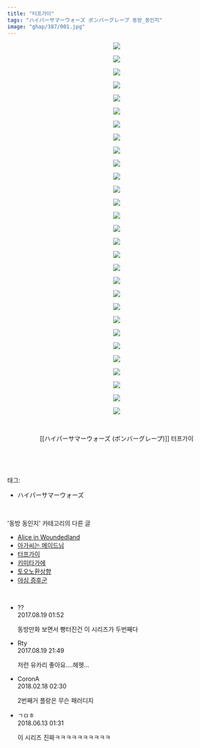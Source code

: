 ```yaml
---
title: "터프가이"
tags: "ハイパーサマーウォーズ ボンバーグレープ 동방_동인지"
image: "ghap/387/001.jpg"
---
```

<div class="article">
<p style="text-align: center; clear: none; float: none;"><img src="{{ site.nasurl }}/ghap/387/001.jpg"/></p>
<p style="text-align: center; clear: none; float: none;"><img src="{{ site.nasurl }}/ghap/387/002.jpg"/></p>
<p style="text-align: center; clear: none; float: none;"><img src="{{ site.nasurl }}/ghap/387/003.jpg"/></p>
<p style="text-align: center; clear: none; float: none;"><img src="{{ site.nasurl }}/ghap/387/004.jpg"/></p>
<p style="text-align: center; clear: none; float: none;"><img src="{{ site.nasurl }}/ghap/387/005.jpg"/></p>
<p style="text-align: center; clear: none; float: none;"><img src="{{ site.nasurl }}/ghap/387/006.jpg"/></p>
<p style="text-align: center; clear: none; float: none;"><img src="{{ site.nasurl }}/ghap/387/007.jpg"/></p>
<p style="text-align: center; clear: none; float: none;"><img src="{{ site.nasurl }}/ghap/387/008.jpg"/></p>
<p style="text-align: center; clear: none; float: none;"><img src="{{ site.nasurl }}/ghap/387/009.jpg"/></p>
<p style="text-align: center; clear: none; float: none;"><img src="{{ site.nasurl }}/ghap/387/010.jpg"/></p>
<p style="text-align: center; clear: none; float: none;"><img src="{{ site.nasurl }}/ghap/387/011.jpg"/></p>
<p style="text-align: center; clear: none; float: none;"><img src="{{ site.nasurl }}/ghap/387/012.jpg"/></p>
<p style="text-align: center; clear: none; float: none;"><img src="{{ site.nasurl }}/ghap/387/013.jpg"/></p>
<p style="text-align: center; clear: none; float: none;"><img src="{{ site.nasurl }}/ghap/387/014.jpg"/></p>
<p style="text-align: center; clear: none; float: none;"><img src="{{ site.nasurl }}/ghap/387/015.jpg"/></p>
<p style="text-align: center; clear: none; float: none;"><img src="{{ site.nasurl }}/ghap/387/016.jpg"/></p>
<p style="text-align: center; clear: none; float: none;"><img src="{{ site.nasurl }}/ghap/387/017.jpg"/></p>
<p style="text-align: center; clear: none; float: none;"><img src="{{ site.nasurl }}/ghap/387/018.jpg"/></p>
<p style="text-align: center; clear: none; float: none;"><img src="{{ site.nasurl }}/ghap/387/019.jpg"/></p>
<p style="text-align: center; clear: none; float: none;"><img src="{{ site.nasurl }}/ghap/387/020.jpg"/></p>
<p style="text-align: center; clear: none; float: none;"><img src="{{ site.nasurl }}/ghap/387/021.jpg"/></p>
<p style="text-align: center; clear: none; float: none;"><img src="{{ site.nasurl }}/ghap/387/022.jpg"/></p>
<p style="text-align: center; clear: none; float: none;"><img src="{{ site.nasurl }}/ghap/387/023.jpg"/></p>
<p style="text-align: center; clear: none; float: none;"><img src="{{ site.nasurl }}/ghap/387/024.jpg"/></p>
<p style="text-align: center; clear: none; float: none;"><img src="{{ site.nasurl }}/ghap/387/025.jpg"/></p>
<p style="text-align: center; clear: none; float: none;"><img src="{{ site.nasurl }}/ghap/387/026.jpg"/></p>
<p style="text-align: center; clear: none; float: none;"><img src="{{ site.nasurl }}/ghap/387/027.jpg"/></p>
<p style="text-align: center; clear: none; float: none;"><img src="{{ site.nasurl }}/ghap/387/028.jpg"/></p>
<p style="text-align: center; clear: none; float: none;"><img src="{{ site.nasurl }}/ghap/387/029.jpg"/></p>
<p style="text-align: center; clear: none; float: none;"><br/></p>
<p style="text-align: center; clear: none; float: none;">[[ハイパーサマーウォーズ (ボンバーグレープ)]] 터프가이</p>
<p><br/></p>
</div><br/>
<div class="tagTrail">
<p>태그: </p>
<ul>
<li>ハイパーサマーウォーズ</li>
</ul>
</div><br/>
<div class="another">
<p>'동방 동인지' 카테고리의 다른 글</p>
<ul>
<li><a href="/2016-06-21-ghap_389">Alice in Woundedland</a></li>
<li><a href="/2016-06-21-ghap_388">아가씨는 메이드님</a></li>
<li><a href="/2016-06-21-ghap_387">터프가이</a></li>
<li><a href="/2016-06-21-ghap_386">키미타가에</a></li>
<li><a href="/2016-06-20-ghap_385">토오노환상향</a></li>
<li><a href="/2016-06-20-ghap_384">야심 증후군</a></li>
</ul>
</div><br/>
<div class="cb_module cb_fluid">
<div class="cb_wrt cb_profile">
<div class="comment">
<ul>
<li class="cb_thumb_off" id="comment15063168">
<div class="cb_comment_area">
<div class="cb_info_area">
<div class="cb_section">
<span class="cb_nick_name">??</span>
</div>
<div class="cb_section">
<span class="cb_date">2017.08.19 01:52 </span>
</div>
</div>
<div class="cb_dsc_comment">
<p class="cb_dsc">
											동방만화 보면서 빵터진건 이 시리즈가 두번째다
										</p>
</div>
</div></li>
<li class="cb_thumb_off" id="comment15063821">
<div class="cb_comment_area">
<div class="cb_info_area">
<div class="cb_section">
<span class="cb_nick_name">Rty</span>
</div>
<div class="cb_section">
<span class="cb_date">2017.08.19 21:49 </span>
</div>
</div>
<div class="cb_dsc_comment">
<p class="cb_dsc">
											저런 유카리 좋아요....헤헷...
										</p>
</div>
</div></li>
<li class="cb_thumb_off" id="comment15201221">
<div class="cb_comment_area">
<div class="cb_info_area">
<div class="cb_section">
<span class="cb_nick_name">CoronA</span>
</div>
<div class="cb_section">
<span class="cb_date">2018.02.18 02:30 </span>
</div>
</div>
<div class="cb_dsc_comment">
<p class="cb_dsc">
											2번째거 플랑은 무슨 패러디지
										</p>
</div>
</div></li>
<li class="cb_thumb_off" id="comment15269904">
<div class="cb_comment_area">
<div class="cb_info_area">
<div class="cb_section">
<span class="cb_nick_name">ㄱㅁㅎ</span>
</div>
<div class="cb_section">
<span class="cb_date">2018.06.13 01:31 </span>
</div>
</div>
<div class="cb_dsc_comment">
<p class="cb_dsc">
											이 시리즈 진짜ㅋㅋㅋㅋㅋㅋㅋㅋㅋㅋ
										</p>
</div>
</div></li>
</ul>
</div>
</div><!-- commentList close -->
</div><br/>
